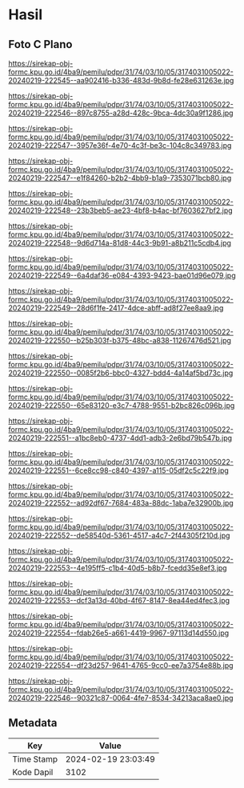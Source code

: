 # Hasil

## Foto C Plano

https://sirekap-obj-formc.kpu.go.id/4ba9/pemilu/pdpr/31/74/03/10/05/3174031005022-20240219-222545--aa902416-b336-483d-9b8d-fe28e631263e.jpg

https://sirekap-obj-formc.kpu.go.id/4ba9/pemilu/pdpr/31/74/03/10/05/3174031005022-20240219-222546--897c8755-a28d-428c-9bca-4dc30a9f1286.jpg

https://sirekap-obj-formc.kpu.go.id/4ba9/pemilu/pdpr/31/74/03/10/05/3174031005022-20240219-222547--3957e36f-4e70-4c3f-be3c-104c8c349783.jpg

https://sirekap-obj-formc.kpu.go.id/4ba9/pemilu/pdpr/31/74/03/10/05/3174031005022-20240219-222547--e1f84260-b2b2-4bb9-b1a9-7353071bcb80.jpg

https://sirekap-obj-formc.kpu.go.id/4ba9/pemilu/pdpr/31/74/03/10/05/3174031005022-20240219-222548--23b3beb5-ae23-4bf8-b4ac-bf7603627bf2.jpg

https://sirekap-obj-formc.kpu.go.id/4ba9/pemilu/pdpr/31/74/03/10/05/3174031005022-20240219-222548--9d6d714a-81d8-44c3-9b91-a8b211c5cdb4.jpg

https://sirekap-obj-formc.kpu.go.id/4ba9/pemilu/pdpr/31/74/03/10/05/3174031005022-20240219-222549--6a4daf36-e084-4393-9423-bae01d96e079.jpg

https://sirekap-obj-formc.kpu.go.id/4ba9/pemilu/pdpr/31/74/03/10/05/3174031005022-20240219-222549--28d6f1fe-2417-4dce-abff-ad8f27ee8aa9.jpg

https://sirekap-obj-formc.kpu.go.id/4ba9/pemilu/pdpr/31/74/03/10/05/3174031005022-20240219-222550--b25b303f-b375-48bc-a838-11267476d521.jpg

https://sirekap-obj-formc.kpu.go.id/4ba9/pemilu/pdpr/31/74/03/10/05/3174031005022-20240219-222550--0085f2b6-bbc0-4327-bdd4-4a14af5bd73c.jpg

https://sirekap-obj-formc.kpu.go.id/4ba9/pemilu/pdpr/31/74/03/10/05/3174031005022-20240219-222550--65e83120-e3c7-4788-9551-b2bc826c096b.jpg

https://sirekap-obj-formc.kpu.go.id/4ba9/pemilu/pdpr/31/74/03/10/05/3174031005022-20240219-222551--a1bc8eb0-4737-4dd1-adb3-2e6bd79b547b.jpg

https://sirekap-obj-formc.kpu.go.id/4ba9/pemilu/pdpr/31/74/03/10/05/3174031005022-20240219-222551--6ce8cc98-c840-4397-a115-05df2c5c22f9.jpg

https://sirekap-obj-formc.kpu.go.id/4ba9/pemilu/pdpr/31/74/03/10/05/3174031005022-20240219-222552--ad92df67-7684-483a-88dc-1aba7e32900b.jpg

https://sirekap-obj-formc.kpu.go.id/4ba9/pemilu/pdpr/31/74/03/10/05/3174031005022-20240219-222552--de58540d-5361-4517-a4c7-2f44305f210d.jpg

https://sirekap-obj-formc.kpu.go.id/4ba9/pemilu/pdpr/31/74/03/10/05/3174031005022-20240219-222553--4e195ff5-c1b4-40d5-b8b7-fcedd35e8ef3.jpg

https://sirekap-obj-formc.kpu.go.id/4ba9/pemilu/pdpr/31/74/03/10/05/3174031005022-20240219-222553--dcf3a13d-40bd-4f67-8147-8ea44ed4fec3.jpg

https://sirekap-obj-formc.kpu.go.id/4ba9/pemilu/pdpr/31/74/03/10/05/3174031005022-20240219-222554--fdab26e5-a661-4419-9967-97113d14d550.jpg

https://sirekap-obj-formc.kpu.go.id/4ba9/pemilu/pdpr/31/74/03/10/05/3174031005022-20240219-222554--df23d257-9641-4765-9cc0-ee7a3754e88b.jpg

https://sirekap-obj-formc.kpu.go.id/4ba9/pemilu/pdpr/31/74/03/10/05/3174031005022-20240219-222546--90321c87-0064-4fe7-8534-34213aca8ae0.jpg


## Metadata

| Key        | Value               |
| ---------- | ------------------- |
| Time Stamp | 2024-02-19 23:03:49 |
| Kode Dapil | 3102                |



